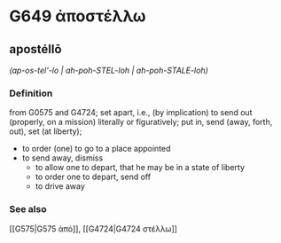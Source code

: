 # G649 ἀποστέλλω

## apostéllō

_(ap-os-tel'-lo | ah-poh-STEL-loh | ah-poh-STALE-loh)_

### Definition

from G0575 and G4724; set apart, i.e., (by implication) to send out (properly, on a mission) literally or figuratively; put in, send (away, forth, out), set (at liberty); 

- to order (one) to go to a place appointed
- to send away, dismiss
  - to allow one to depart, that he may be in a state of liberty
  - to order one to depart, send off
  - to drive away

### See also

[[G575|G575 ἀπό]], [[G4724|G4724 στέλλω]]
